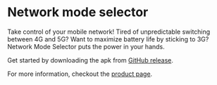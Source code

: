 # Network mode selector

Take control of your mobile network! Tired of unpredictable switching between 4G and 5G? Want to maximize battery life by sticking to 3G? Network Mode Selector puts the power in your hands.

Get started by downloading the apk from [GitHub release](https://github.com/eaingaran/network-mode-selector/releases).

For more information, checkout the [product page](https://aingaran.dev/products/network-mode-selector).
